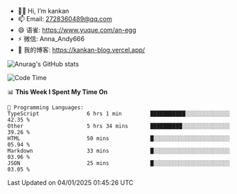 - 👋🏻 Hi, I’m kankan
- 📫 Email: 2728360489@qq.com
- 😄 语雀: https://www.yuque.com/an-egg
- ⚡ 微信: Anna_Andy666
- 📖 我的博客: https://kankan-blog.vercel.app/

![Anurag's GitHub stats](https://github-readme-stats.vercel.app/api?username=kankan-web)

<!--START_SECTION:waka-->
![Code Time](http://img.shields.io/badge/Code%20Time-162%20hrs%2012%20mins-blue)

📊 **This Week I Spent My Time On** 

```text
💬 Programming Languages: 
TypeScript               6 hrs 1 min         ███████████░░░░░░░░░░░░░░   42.35 % 
Other                    5 hrs 34 mins       ██████████░░░░░░░░░░░░░░░   39.26 % 
HTML                     50 mins             █░░░░░░░░░░░░░░░░░░░░░░░░   05.94 % 
Markdown                 33 mins             █░░░░░░░░░░░░░░░░░░░░░░░░   03.96 % 
JSON                     25 mins             █░░░░░░░░░░░░░░░░░░░░░░░░   03.05 % 
```


 Last Updated on 04/01/2025 01:45:26 UTC
<!--END_SECTION:waka-->
